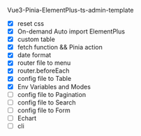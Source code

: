 Vue3-Pinia-ElementPlus-ts-admin-template

- [x] reset css
- [x] On-demand Auto import ElementPlus
- [x] custom table
- [x] fetch function && Pinia action
- [x] date format
- [x] router file to menu
- [x] router.beforeEach
- [x] config file to Table
- [x] Env Variables and Modes
- [ ] config file to Pagination
- [ ] config file to Search
- [ ] config file to Form
- [ ] Echart
- [ ] cli
